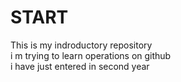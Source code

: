 # START
This is my indroductory repository
<br>
i m trying to learn operations on github
<br>
i have just entered in second year

